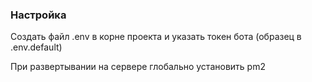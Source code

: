 ### Настройка

Создать файл .env в корне проекта и указать токен бота (образец в .env.default)

При развертывании на сервере глобально установить pm2
